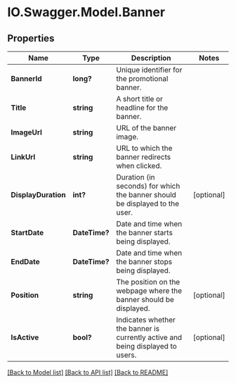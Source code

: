 # IO.Swagger.Model.Banner
## Properties

Name | Type | Description | Notes
------------ | ------------- | ------------- | -------------
**BannerId** | **long?** | Unique identifier for the promotional banner. | 
**Title** | **string** | A short title or headline for the banner. | 
**ImageUrl** | **string** | URL of the banner image. | 
**LinkUrl** | **string** | URL to which the banner redirects when clicked. | 
**DisplayDuration** | **int?** | Duration (in seconds) for which the banner should be displayed to the user. | [optional] 
**StartDate** | **DateTime?** | Date and time when the banner starts being displayed. | 
**EndDate** | **DateTime?** | Date and time when the banner stops being displayed. | 
**Position** | **string** | The position on the webpage where the banner should be displayed. | [optional] 
**IsActive** | **bool?** | Indicates whether the banner is currently active and being displayed to users. | [optional] 

[[Back to Model list]](../README.md#documentation-for-models) [[Back to API list]](../README.md#documentation-for-api-endpoints) [[Back to README]](../README.md)

